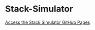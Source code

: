 # Stack-Simulator
[Access the Stack Simulator GitHub Pages](https://dracoliano.github.io/Stack-Simulator/)
